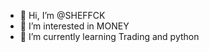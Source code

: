 - 👋 Hi, I’m @SHEFFCK
- 👀 I’m interested in MONEY
- 🌱 I’m currently learning Trading and python

<!---
SHEFFCK/SHEFFCK is a ✨ special ✨ repository because its `README.md` (this file) appears on your GitHub profile.
You can click the Preview link to take a look at your changes.
--->
